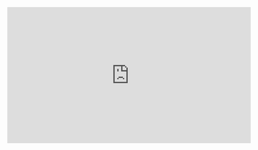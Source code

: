 <iframe width="560" height="315" src="https://www.youtube.com/watch?v=x5Q6-wMx-K8" frameborder="0" allowfullscreen></iframe>
